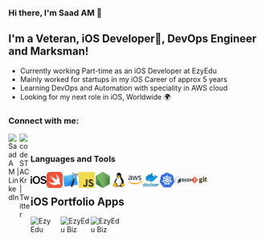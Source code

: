 ### Hi there, I'm Saad AM 👋

## I'm a Veteran, iOS Developer📱, DevOps Engineer and Marksman!
- Currently working Part-time as an iOS Developer at EzyEdu
- Mainly worked for startups in my iOS Career of approx 5 years
- Learning DevOps and Automation with speciality in AWS cloud
- Looking for my next role in iOS, Worldwide 🌍

### Connect with me:

[<img align="left" alt="Saad AM | LinkedIn" width="22px" src="https://cdn.jsdelivr.net/npm/simple-icons@v3/icons/linkedin.svg" style="max-width:100%;" />][linkedin]

[<img align="left" alt="codeSTACKr | Twitter" width="22px" src="https://cdn.jsdelivr.net/npm/simple-icons@v3/icons/twitter.svg" style="max-width:100%;" />][twitter]

</br>

### Languages and Tools

[<img align="left" alt="iOS" width="32px" src="https://raw.githubusercontent.com/github/explore/80688e429a7d4ef2fca1e82350fe8e3517d3494d/topics/ios/ios.png" style="max-width:100%;" />][linkedin]

[<img align="left" alt="Swift" width="32px" src="https://raw.githubusercontent.com/github/explore/80688e429a7d4ef2fca1e82350fe8e3517d3494d/topics/swift/swift.png" style="max-width:100%;" />][linkedin]

[<img align="left" alt="Xcode" width="32px" src="https://raw.githubusercontent.com/github/explore/80688e429a7d4ef2fca1e82350fe8e3517d3494d/topics/xcode/xcode.png" style="max-width:100%;" />][linkedin]

[<img align="left" alt="Javascript" width="32px" src="https://raw.githubusercontent.com/github/explore/80688e429a7d4ef2fca1e82350fe8e3517d3494d/topics/javascript/javascript.png" style="max-width:100%;" />][linkedin]

[<img align="left" alt="NodeJS" width="32px" src="https://raw.githubusercontent.com/github/explore/80688e429a7d4ef2fca1e82350fe8e3517d3494d/topics/nodejs/nodejs.png" style="max-width:100%;" />][linkedin]

[<img align="left" alt="Linux" width="32px" src="https://raw.githubusercontent.com/github/explore/80688e429a7d4ef2fca1e82350fe8e3517d3494d/topics/linux/linux.png" style="max-width:100%;" />][linkedin]

[<img align="left" alt="AWS Cloud" width="32px" src="https://raw.githubusercontent.com/github/explore/80688e429a7d4ef2fca1e82350fe8e3517d3494d/topics/aws/aws.png" style="max-width:100%;" />][linkedin]

[<img align="left" alt="Docker" width="32px" src="https://raw.githubusercontent.com/github/explore/80688e429a7d4ef2fca1e82350fe8e3517d3494d/topics/docker/docker.png" style="max-width:100%;" />][linkedin]

[<img align="left" alt="Kubernetes" width="32px" src="https://raw.githubusercontent.com/github/explore/80688e429a7d4ef2fca1e82350fe8e3517d3494d/topics/kubernetes/kubernetes.png" style="max-width:100%;" />][linkedin]

[<img align="left" alt="Bash" width="32px" src="https://raw.githubusercontent.com/github/explore/80688e429a7d4ef2fca1e82350fe8e3517d3494d/topics/bash/bash.png" style="max-width:100%;" />][linkedin]

[<img align="left" alt="Bash" width="32px" src="https://raw.githubusercontent.com/github/explore/80688e429a7d4ef2fca1e82350fe8e3517d3494d/topics/git/git.png" style="max-width:100%;" />][linkedin]

</br>

## iOS Portfolio Apps

[<img align="left" alt="Ezy Edu" width="60px" src="https://static.wixstatic.com/media/f55522_8a30d1b5599142fe9cc13b4f58f6dfbe~mv2.png/v1/fill/w_56,h_53,al_c,q_85,usm_0.66_1.00_0.01/logo%20baru.webp" style="max-width:100%;" />][ezyedu]

[<img align="left" alt="EzyEdu Biz" width="60px" src="https://play-lh.googleusercontent.com/D_A03LhnqpAKZwn0P9oUdglTvzAo8o__jjWRtpYkxLYO_8FfsiURrgQZgBT_Ak7wYyk=s180-rw" style="max-width:100%;" />][ezyedu-biz]

[<img align="left" alt="EzyEdu Biz" width="60px" src="https://scontent.fisb5-1.fna.fbcdn.net/v/t1.0-1/cp0/p80x80/54518586_10157286328512052_5566542872796200960_n.jpg?_nc_cat=104&ccb=2&_nc_sid=dbb9e7&_nc_ohc=e4if88wiR_cAX85sK4d&_nc_ht=scontent.fisb5-1.fna&tp=27&oh=0d154ba8260dfdc622e7fabc5bc62237&oe=5FC6F467" style="max-width:100%;" />][foona]





[linkedin]: https://www.linkedin.com/in/saad-abdullah-munir-15965496/
[twitter]: https://twitter.com/IAmSaadAM


[ezyedu]: https://apps.apple.com/us/app/ezy-edu/id1469496251
[ezyedu-biz]: https://apps.apple.com/us/app/ezy-edu-biz/id1469501343
[foona]: https://apps.apple.com/az/app/foona-discover-food-nearby/id1346769920